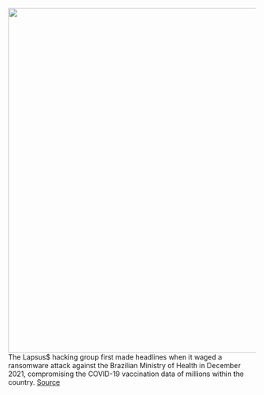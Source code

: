 <img src='https://cdn.vox-cdn.com/thumbor/ilFDqtpMnvrSQQuPG1UkbVQ8SvM=/0x0:2040x1360/1200x800/filters:focal(857x517:1183x843)/cdn.vox-cdn.com/uploads/chorus_image/image/70680512/acastro_170621_1777_0006_v4.0.jpg' width='700px' /><br/>
The Lapsus$ hacking group first made headlines when it waged a ransomware attack against the Brazilian Ministry of Health in December 2021, compromising the COVID-19 vaccination data of millions within the country.
<a href='https://www.theverge.com/22998479/lapsus-hacking-group-cyberattacks-news-updates'> Source <a/>